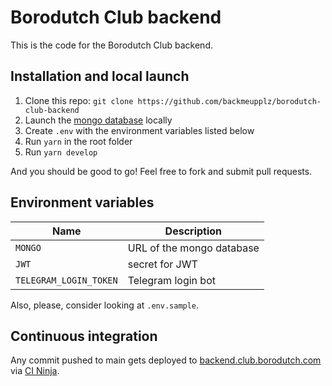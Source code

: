 # Borodutch Club backend

This is the code for the Borodutch Club backend.

## Installation and local launch

1. Clone this repo: `git clone https://github.com/backmeupplz/borodutch-club-backend`
2. Launch the [mongo database](https://www.mongodb.com/) locally
3. Create `.env` with the environment variables listed below
4. Run `yarn` in the root folder
5. Run `yarn develop`

And you should be good to go! Feel free to fork and submit pull requests.

## Environment variables

| Name                   | Description               |
| ---------------------- | ------------------------- |
| `MONGO`                | URL of the mongo database |
| `JWT`                  | secret for JWT            |
| `TELEGRAM_LOGIN_TOKEN` | Telegram login bot        |

Also, please, consider looking at `.env.sample`.

## Continuous integration

Any commit pushed to main gets deployed to [backend.club.borodutch.com](https://backend.club.borodutch.com) via [CI Ninja](https://github.com/backmeupplz/ci-ninja).
